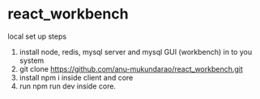 # react_workbench
local set up steps
1. install node, redis, mysql server and mysql GUI (workbench) in to you system 
2. git clone https://github.com/anu-mukundarao/react_workbench.git
3. install npm i inside client and core 
4. run npm run dev inside core.

